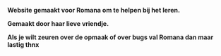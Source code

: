 **Website gemaakt voor Romana om te helpen bij het leren.**

**Gemaakt door haar lieve vriendje.**

**Als je wilt zeuren over de opmaak of over bugs val Romana dan maar lastig thnx**
